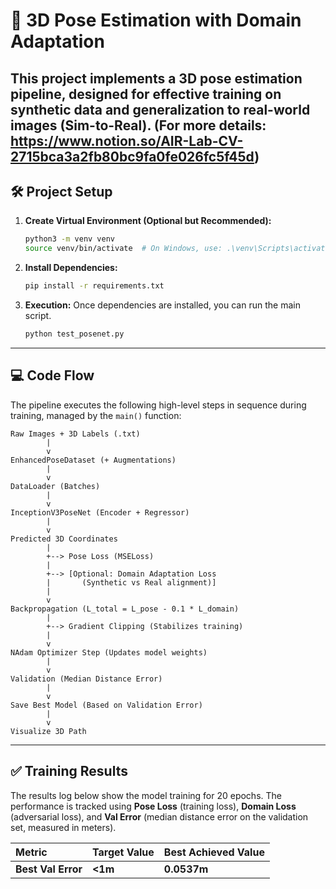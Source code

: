 # 🚀 3D Pose Estimation with Domain Adaptation
This project implements a 3D pose estimation pipeline, designed for effective training on synthetic data and generalization to real-world images (Sim-to-Real).
(For more details: https://www.notion.so/AIR-Lab-CV-2715bca3a2fb80bc9fa0fe026fc5f45d)
---

## 🛠️ Project Setup
1.  **Create Virtual Environment (Optional but Recommended):**

    ```bash
    python3 -m venv venv
    source venv/bin/activate  # On Windows, use: .\venv\Scripts\activate
    ```

2.  **Install Dependencies:**

    ```bash
    pip install -r requirements.txt
    ```

3.  **Execution:** Once dependencies are installed, you can run the main script.

    ```bash
    python test_posenet.py
    ```

-----

## 💻 Code Flow

The pipeline executes the following high-level steps in sequence during training, managed by the `main()` function:

```text
Raw Images + 3D Labels (.txt)
        |
        v
EnhancedPoseDataset (+ Augmentations)
        |
        v
DataLoader (Batches)
        |
        v
InceptionV3PoseNet (Encoder + Regressor)
        |
        v
Predicted 3D Coordinates
        |
        +--> Pose Loss (MSELoss)
        |
        +--> [Optional: Domain Adaptation Loss
        |       (Synthetic vs Real alignment)]
        |
        v
Backpropagation (L_total = L_pose - 0.1 * L_domain)
        |
        +--> Gradient Clipping (Stabilizes training)
        |
        v
NAdam Optimizer Step (Updates model weights)
        |
        v
Validation (Median Distance Error)
        |
        v
Save Best Model (Based on Validation Error)
        |
        v
Visualize 3D Path
```

-----

## ✅ Training Results

The results log below show the model training for 20 epochs. The performance is tracked using **Pose Loss** (training loss), **Domain Loss** (adversarial loss), and **Val Error** (median distance error on the validation set, measured in meters).

| Metric | Target Value | Best Achieved Value |
| :--- | :--- | :--- |
| **Best Val Error** | **<1m** | $\mathbf{0.0537m}$ |

